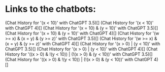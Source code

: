 # Links to the chatbots:

(Chat History for '(x < 10)' with ChatGPT 3.5)[]
(Chat History for '(x < 10)' with ChatGPT 4)[]
(Chat History for '(x = 10) & (y = 10)' with ChatGPT 3.5)[]
(Chat History for '(x = 10) & (y = 10)' with ChatGPT 4)[]
(Chat History for '(w >= x) & (x = y) & (y >= z)' with ChatGPT 3.5)[]
(Chat History for '(w >= x) & (x = y) & (y >= z)' with ChatGPT 4)[]
(Chat History for '(x > 0) | (y < 10)' with ChatGPT 3.5)[]
(Chat History for '(x > 0) | (y < 10)' with ChatGPT 4)[]
(Chat History for '((x > 0) & !(y < 10)) | (!(x > 0) & (y < 10))' with ChatGPT 3.5)[]
(Chat History for '((x > 0) & !(y < 10)) | (!(x > 0) & (y < 10))' with ChatGPT 4)[]
